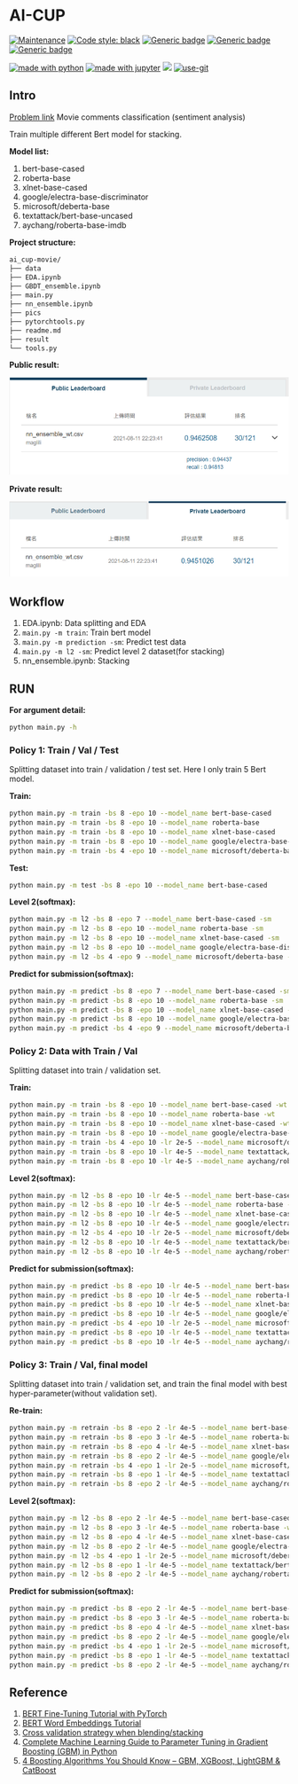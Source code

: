 # AI-CUP

[![Maintenance](https://img.shields.io/badge/Maintained%3F-yes-green.svg)](https://GitHub.com/Naereen/StrapDown.js/graphs/commit-activity)
[![Code style: black](https://img.shields.io/badge/code%20style-black-000000.svg)](https://github.com/psf/black)
[![Generic badge](https://img.shields.io/badge/Model-passing-green.svg)](https://shields.io/)
[![Generic badge](https://img.shields.io/badge/Plotting-passing-green.svg)](https://shields.io/)
[![Generic badge](https://img.shields.io/badge/dataset-passing-green.svg)](https://shields.io/)

[<img src="http://ForTheBadge.com/images/badges/made-with-python.svg" alt="made with python" width="" height="30px">](https://www.python.org/)
[<img src="https://img.shields.io/badge/Made%20with-Jupyter-orange?style=for-the-badge&logo=Jupyter" alt="made with jupyter" width="px" height="30px">](https://jupyter.org/try)
[<img src="https://img.shields.io/badge/PyTorch-%23EE4C2C.svg?style=for-the-badge&logo=PyTorch&logoColor=white" width="px" height="30px">](https://pytorch.org/)
[<img src="http://ForTheBadge.com/images/badges/uses-git.svg" alt="use-git" width="px" height="30px">](https://git-scm.com/)

## Intro

[Problem link](https://aidea-web.tw/topic/c4a666bb-7d83-45a6-8c3b-57514faf2901)
Movie comments classification (sentiment analysis)

Train multiple different Bert model for stacking.

**Model list:**

1. bert-base-cased
2. roberta-base
3. xlnet-base-cased
4. google/electra-base-discriminator
5. microsoft/deberta-base
6. textattack/bert-base-uncased
7. aychang/roberta-base-imdb

**Project structure:**

```text
ai_cup-movie/
├── data
├── EDA.ipynb
├── GBDT_ensemble.ipynb
├── main.py
├── nn_ensemble.ipynb
├── pics
├── pytorchtools.py
├── readme.md
├── result
└── tools.py
```

**Public result:**

![Public result](./pics/public_result.png)

**Private result:**

![Private result](./pics/private_result.png)

## Workflow

1. EDA.ipynb: Data splitting and EDA
2. `main.py -m train`: Train bert model
3. `main.py -m prediction -sm`: Predict test data
4. `main.py -m l2 -sm`: Predict level 2 dataset(for stacking)
5. nn_ensemble.ipynb: Stacking

## RUN

**For argument detail:**

```bash
python main.py -h
```

### Policy 1: Train / Val / Test

Splitting dataset into train / validation / test set.
Here I only train 5 Bert model.

**Train:**

```bash
python main.py -m train -bs 8 -epo 10 --model_name bert-base-cased
python main.py -m train -bs 8 -epo 10 --model_name roberta-base
python main.py -m train -bs 8 -epo 10 --model_name xlnet-base-cased
python main.py -m train -bs 8 -epo 10 --model_name google/electra-base-discriminator
python main.py -m train -bs 4 -epo 10 --model_name microsoft/deberta-base
```

**Test:**

```bash
python main.py -m test -bs 8 -epo 10 --model_name bert-base-cased
```

<!-- **Level 2:**

```bash
python main.py -m l2 -bs 8 -epo 7 --model_name bert-base-cased
python main.py -m l2 -bs 8 -epo 10 --model_name roberta-base
python main.py -m l2 -bs 8 -epo 10 --model_name xlnet-base-cased
python main.py -m l2 -bs 8 -epo 10 --model_name google/electra-base-discriminator
python main.py -m l2 -bs 4 -epo 9 --model_name microsoft/deberta-base
``` -->

**Level 2(softmax):**

```bash
python main.py -m l2 -bs 8 -epo 7 --model_name bert-base-cased -sm
python main.py -m l2 -bs 8 -epo 10 --model_name roberta-base -sm
python main.py -m l2 -bs 8 -epo 10 --model_name xlnet-base-cased -sm
python main.py -m l2 -bs 8 -epo 10 --model_name google/electra-base-discriminator -sm
python main.py -m l2 -bs 4 -epo 9 --model_name microsoft/deberta-base -sm
```

<!-- **Predict for submission:**

```bash
python main.py -m predict -bs 8 -epo 7 --model_name bert-base-cased
python main.py -m predict -bs 8 -epo 10 --model_name roberta-base
python main.py -m predict -bs 8 -epo 10 --model_name xlnet-base-cased
python main.py -m predict -bs 8 -epo 10 --model_name google/electra-base-discriminator
python main.py -m predict -bs 4 -epo 9 --model_name microsoft/deberta-base
``` -->

**Predict for submission(softmax):**

```bash
python main.py -m predict -bs 8 -epo 7 --model_name bert-base-cased -sm
python main.py -m predict -bs 8 -epo 10 --model_name roberta-base -sm
python main.py -m predict -bs 8 -epo 10 --model_name xlnet-base-cased -sm
python main.py -m predict -bs 8 -epo 10 --model_name google/electra-base-discriminator -sm
python main.py -m predict -bs 4 -epo 9 --model_name microsoft/deberta-base -sm
```

### Policy 2: Data with Train / Val

Splitting dataset into train / validation set.

**Train:**

```bash
python main.py -m train -bs 8 -epo 10 --model_name bert-base-cased -wt
python main.py -m train -bs 8 -epo 10 --model_name roberta-base -wt
python main.py -m train -bs 8 -epo 10 --model_name xlnet-base-cased -wt
python main.py -m train -bs 8 -epo 10 --model_name google/electra-base-discriminator -wt
python main.py -m train -bs 4 -epo 10 -lr 2e-5 --model_name microsoft/deberta-base -wt
python main.py -m train -bs 8 -epo 10 -lr 4e-5 --model_name textattack/bert-base-uncased-imdb -wt
python main.py -m train -bs 8 -epo 10 -lr 4e-5 --model_name aychang/roberta-base-imdb -wt
```

**Level 2(softmax):**

```bash
python main.py -m l2 -bs 8 -epo 10 -lr 4e-5 --model_name bert-base-cased -wt -sm
python main.py -m l2 -bs 8 -epo 10 -lr 4e-5 --model_name roberta-base -wt -sm
python main.py -m l2 -bs 8 -epo 10 -lr 4e-5 --model_name xlnet-base-cased -wt -sm
python main.py -m l2 -bs 8 -epo 10 -lr 4e-5 --model_name google/electra-base-discriminator -wt -sm
python main.py -m l2 -bs 4 -epo 10 -lr 2e-5 --model_name microsoft/deberta-base -wt -sm
python main.py -m l2 -bs 8 -epo 10 -lr 4e-5 --model_name textattack/bert-base-uncased-imdb -wt -sm
python main.py -m l2 -bs 8 -epo 10 -lr 4e-5 --model_name aychang/roberta-base-imdb -wt -sm
```

**Predict for submission(softmax):**

```bash
python main.py -m predict -bs 8 -epo 10 -lr 4e-5 --model_name bert-base-cased -wt -sm
python main.py -m predict -bs 8 -epo 10 -lr 4e-5 --model_name roberta-base -wt -sm
python main.py -m predict -bs 8 -epo 10 -lr 4e-5 --model_name xlnet-base-cased -wt -sm
python main.py -m predict -bs 8 -epo 10 -lr 4e-5 --model_name google/electra-base-discriminator -wt -sm
python main.py -m predict -bs 4 -epo 10 -lr 2e-5 --model_name microsoft/deberta-base -wt -sm
python main.py -m predict -bs 8 -epo 10 -lr 4e-5 --model_name textattack/bert-base-uncased-imdb -wt -sm
python main.py -m predict -bs 8 -epo 10 -lr 4e-5 --model_name aychang/roberta-base-imdb -wt -sm
```

### Policy 3: Train / Val,  final model

Splitting dataset into train / validation set,
and train the final model with best hyper-parameter(without validation set).

**Re-train:**

```bash
python main.py -m retrain -bs 8 -epo 2 -lr 4e-5 --model_name bert-base-cased -wt -com
python main.py -m retrain -bs 8 -epo 3 -lr 4e-5 --model_name roberta-base -wt -com
python main.py -m retrain -bs 8 -epo 4 -lr 4e-5 --model_name xlnet-base-cased -wt -com
python main.py -m retrain -bs 8 -epo 2 -lr 4e-5 --model_name google/electra-base-discriminator -wt -com
python main.py -m retrain -bs 4 -epo 1 -lr 2e-5 --model_name microsoft/deberta-base -wt -com
python main.py -m retrain -bs 8 -epo 1 -lr 4e-5 --model_name textattack/bert-base-uncased-imdb -wt -com
python main.py -m retrain -bs 8 -epo 2 -lr 4e-5 --model_name aychang/roberta-base-imdb -wt -com
```

**Level 2(softmax):**

```bash
python main.py -m l2 -bs 8 -epo 2 -lr 4e-5 --model_name bert-base-cased -wt -com -sm
python main.py -m l2 -bs 8 -epo 3 -lr 4e-5 --model_name roberta-base -wt -com -sm
python main.py -m l2 -bs 8 -epo 4 -lr 4e-5 --model_name xlnet-base-cased -wt -com -sm
python main.py -m l2 -bs 8 -epo 2 -lr 4e-5 --model_name google/electra-base-discriminator -wt -com -sm
python main.py -m l2 -bs 4 -epo 1 -lr 2e-5 --model_name microsoft/deberta-base -wt -com -sm
python main.py -m l2 -bs 8 -epo 1 -lr 4e-5 --model_name textattack/bert-base-uncased-imdb -wt -com -sm
python main.py -m l2 -bs 8 -epo 2 -lr 4e-5 --model_name aychang/roberta-base-imdb -wt -com -sm
```

**Predict for submission(softmax):**

```bash
python main.py -m predict -bs 8 -epo 2 -lr 4e-5 --model_name bert-base-cased -wt -com -sm
python main.py -m predict -bs 8 -epo 3 -lr 4e-5 --model_name roberta-base -wt -com -sm
python main.py -m predict -bs 8 -epo 4 -lr 4e-5 --model_name xlnet-base-cased -wt -com -sm
python main.py -m predict -bs 8 -epo 2 -lr 4e-5 --model_name google/electra-base-discriminator -wt -com -sm
python main.py -m predict -bs 4 -epo 1 -lr 2e-5 --model_name microsoft/deberta-base -wt -com -sm
python main.py -m predict -bs 8 -epo 1 -lr 4e-5 --model_name textattack/bert-base-uncased-imdb -wt -com -sm
python main.py -m predict -bs 8 -epo 2 -lr 4e-5 --model_name aychang/roberta-base-imdb -wt -com -sm
```

## Reference

1. [BERT Fine-Tuning Tutorial with PyTorch](https://mccormickml.com/2019/07/22/BERT-fine-tuning/#a2-weight-decay)
2. [BERT Word Embeddings Tutorial](https://mccormickml.com/2019/05/14/BERT-word-embeddings-tutorial/)
3. [Cross validation strategy when blending/stacking](https://www.kaggle.com/general/18793)
4. [Complete Machine Learning Guide to Parameter Tuning in Gradient Boosting (GBM) in Python](https://www.analyticsvidhya.com/blog/2016/02/complete-guide-parameter-tuning-gradient-boosting-gbm-python/)
5. [4 Boosting Algorithms You Should Know – GBM, XGBoost, LightGBM & CatBoost](https://www.analyticsvidhya.com/blog/2020/02-boosting-algorithms-machine-learning/)
